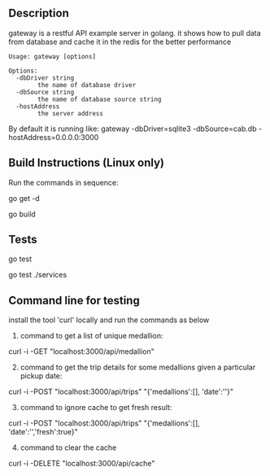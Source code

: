 ## Description
gateway is a restful API example server in golang. it shows how to pull data from database and cache it in the redis for the better performance 

    Usage: gateway [options]
           
    Options:
      -dbDriver string
            the name of database driver
      -dbSource string
            the name of database source string
      -hostAddress
            the server address

By default it is running like: gateway -dbDriver=sqlite3 -dbSource=cab.db -hostAddress=0.0.0.0:3000

## Build Instructions (Linux only)

Run the commands in sequence:  

go get -d

go build

## Tests

go test

go test ./services

## Command line for testing

install the tool 'curl' locally and run the commands as below

1) command to get a list of unique medallion:  

curl -i -GET "localhost:3000/api/medallion"

2) command to get the trip details for some medallions given a particular pickup date:

curl -i -POST "localhost:3000/api/trips" "{'medallions':[], 'date':''}"

3) command to ignore cache to get fresh result:

curl -i -POST "localhost:3000/api/trips" "{'medallions':[], 'date':'','fresh':true}"

4) command to clear the cache

curl -i -DELETE "localhost:3000/api/cache"
